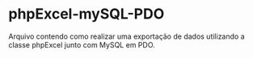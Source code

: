 # phpExcel-mySQL-PDO
Arquivo contendo como realizar uma exportação de dados utilizando a classe phpExcel junto com MySQL em PDO.
